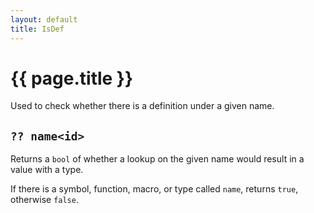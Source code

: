 ```yaml
---
layout: default
title: IsDef
---
```

# {{ page.title }}

Used to check whether there is a definition under a given name.

## `?? name<id>`

Returns a `bool` of whether a lookup on the given name would result in a value with a type.

If there is a symbol, function, macro, or type called `name`, returns `true`, otherwise `false`.